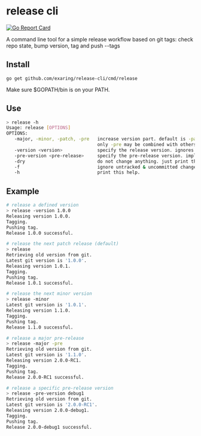 # release cli
[![Go Report Card](https://goreportcard.com/badge/github.com/Am3o/release-cli)](https://goreportcard.com/report/github.com/Am3o/release-cli)

A command line tool for a simple release workflow based on git tags: check repo state, bump version, tag and push --tags

## Install
`go get github.com/exaring/release-cli/cmd/release`

Make sure $GOPATH/bin is on your PATH.

## Use
```bash
> release -h
Usage: release [OPTIONS]
OPTIONS:
   -major, -minor, -patch, -pre   increase version part. default is -patch.
                                  only -pre may be combined with others.
   -version <version>             specify the release version. ignores other version modifiers.
   -pre-version <pre-release>     specify the pre-release version. implies -pre. default is 'RC' (when only -pre is set).
   -dry                           do not change anything. just print the result.
   -f                             ignore untracked & uncommitted changes.
   -h                             print this help.
```

## Example
```bash
# release a defined version
> release -version 1.0.0
Releasing version 1.0.0.
Tagging.
Pushing tag.
Release 1.0.0 successful.

# release the next patch release (default)
> release
Retrieving old version from git.
Latest git version is '1.0.0'.
Releasing version 1.0.1.
Tagging.
Pushing tag.
Release 1.0.1 successful.

# release the next minor version
> release -minor
Latest git version is '1.0.1'.
Releasing version 1.1.0.
Tagging.
Pushing tag.
Release 1.1.0 successful.

# release a major pre-release
> release -major -pre
Retrieving old version from git.
Latest git version is '1.1.0'.
Releasing version 2.0.0-RC1.
Tagging.
Pushing tag.
Release 2.0.0-RC1 successful.

# release a specific pre-release version
> release -pre-version debug1
Retrieving old version from git.
Latest git version is '2.0.0-RC1'.
Releasing version 2.0.0-debug1.
Tagging.
Pushing tag.
Release 2.0.0-debug1 successful.
```
